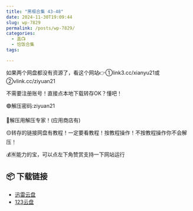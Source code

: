 ```yaml
---
title: "黑框合集 43-48"
date: 2024-11-30T19:09:44
slug: wp-7829
permalink: /posts/wp-7829/
categories:
  - 盖📺
  - 恰饭合集
tags:

---
```


如果两个网盘都没有资源了，看这个网站👉①link3.cc/xianyu21或②vlink.cc/ziyuan21

不需要注册账号！直接点本地下载转存OK？懂吧！

🟢解压密码:ziyuan21

🔵解压用解压专家！(应用商店有)

🟡转存的链接网盘有教程！一定要看教程！按教程操作！不按教程操作你不会解压！

💰🈶能力的宝，可以点左下角赞赏支持一下网站运行

## 📦 下载链接
- [迅雷云盘](https://blziyuan21.com/pay-download/7829?key=d202beb333&down_id=0)
- [123云盘](https://blziyuan21.com/pay-download/7829?key=d202beb333&down_id=1)


